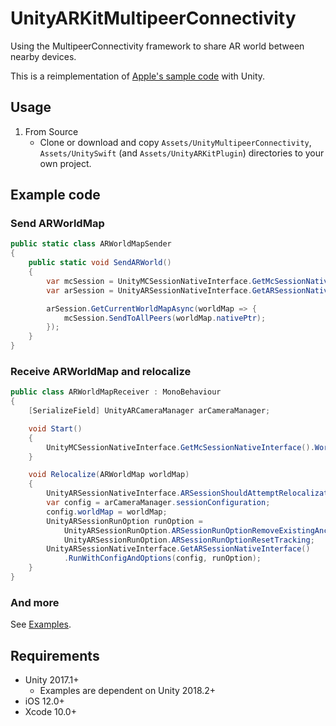 # UnityARKitMultipeerConnectivity

Using the MultipeerConnectivity framework to share AR world between nearby devices.

This is a reimplementation of [Apple's sample code](https://developer.apple.com/documentation/arkit/creating_a_multiuser_ar_experience) with Unity.

## Usage

1. From Source
    - Clone or download and copy `Assets/UnityMultipeerConnectivity`, `Assets/UnitySwift` (and `Assets/UnityARKitPlugin`) directories to your own project.

## Example code

### Send ARWorldMap

```ARWorldMapSender.cs
public static class ARWorldMapSender
{
    public static void SendARWorld()
    {
        var mcSession = UnityMCSessionNativeInterface.GetMcSessionNativeInterface();
        var arSession = UnityARSessionNativeInterface.GetARSessionNativeInterface();

        arSession.GetCurrentWorldMapAsync(worldMap => {
            mcSession.SendToAllPeers(worldMap.nativePtr);
        });
    }
}
```

### Receive ARWorldMap and relocalize

```ARWorldMapReceiver.cs
public class ARWorldMapReceiver : MonoBehaviour
{
    [SerializeField] UnityARCameraManager arCameraManager;

    void Start()
    {
        UnityMCSessionNativeInterface.GetMcSessionNativeInterface().WorldMapReceivedEvent += Relocalize;
    }

    void Relocalize(ARWorldMap worldMap)
    {
        UnityARSessionNativeInterface.ARSessionShouldAttemptRelocalization = true;
        var config = arCameraManager.sessionConfiguration;
        config.worldMap = worldMap;
        UnityARSessionRunOption runOption =
            UnityARSessionRunOption.ARSessionRunOptionRemoveExistingAnchors |
            UnityARSessionRunOption.ARSessionRunOptionResetTracking;
        UnityARSessionNativeInterface.GetARSessionNativeInterface()
            .RunWithConfigAndOptions(config, runOption);
    }
}
```

### And more

See [Examples](https://github.com/noir-neo/UnityARKitMultipeerConnectivity/tree/master/Assets/Examples).

## Requirements

- Unity 2017.1+
  + Examples are dependent on Unity 2018.2+
- iOS 12.0+
- Xcode 10.0+
